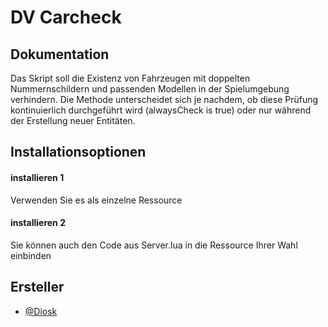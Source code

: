 # DV Carcheck


## Dokumentation
Das Skript soll die Existenz von Fahrzeugen mit doppelten Nummernschildern und passenden Modellen in der Spielumgebung verhindern. Die Methode unterscheidet sich je nachdem, ob diese Prüfung kontinuierlich durchgeführt wird (alwaysCheck is true) oder nur während der Erstellung neuer Entitäten.
## Installationsoptionen

#### installieren 1

  Verwenden Sie es als einzelne Ressource

#### installieren 2

  Sie können auch den Code aus Server.lua in die Ressource Ihrer Wahl einbinden


## Ersteller

- [@Diosk](https://github.com/Diosk2k)
